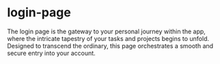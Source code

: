 # login-page
The login page is the gateway to your personal journey within the app, where the intricate tapestry of your tasks and projects begins to unfold. Designed to transcend the ordinary, this page orchestrates a smooth and secure entry into your account.
